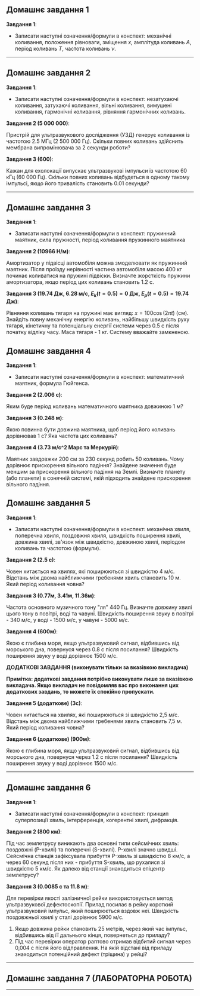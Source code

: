 ## Домашнє завдання 1

**Завдання 1**:
- Записати наступні означення/формули в конспект: механічні коливання, положення рівноваги, зміщення $x$, амплітуда коливань $A$, період коливань $T$, частота коливань $\nu$.

---

## Домашнє завдання 2

**Завдання 1**:
- Записати наступні означення/формули в конспект: незатухаючі коливання, затухаючі коливання, вільні коливання, вимушені коливання, гармонічні коливання, рівняння гармонічних коливань.

**Завдання 2 (5 000 000)**:

Пристрій для ультразвукового дослідження (УЗД) генерує коливання із частотою 2.5 МГц (2 500 000 Гц). Скільки повних коливань здійснить мембрана випромінювача за 2 секунди роботи?

**Завдання 3 (600)**:

Кажан для ехолокації випускає ультразвукові імпульси із частотою 60 кГц (60 000 Гц). Скільки повних коливань відбудеться в одному такому імпульсі, якщо його тривалість становить 0.01 секунди?

---

## Домашнє завдання 3

**Завдання 1**:
- Записати наступні означення/формули в конспект: пружинний маятник, сила пружності, період коливання пружинного маятника

**Завдання 2 (10966 Н/м)**:

Амортизатор у підвісці автомобіля можна змоделювати як пружинний маятник. Після проїзду нерівності частина автомобіля масою 400 кг починає коливатися на пружині підвіски. Визначте жорсткість пружини амортизатора, якщо період цих коливань становить 1.2 с.

**Завдання 3 (19.74 Дж, 6.28 м/с, $E_k (t=0.5) = 0$ Дж, $E_p (t = 0.5) = 19.74$ Дж)**:

Рівняння коливань тягаря на пружині має вигляд: $x = 100 \cos (2 \pi t)$ (см). Знайдіть повну механічну енергію коливань, найбільшу швидкість руху тягаря, кінетичну та потенціальну енергії системи через 0.5 с після початку відліку часу. Маса тягаря - 1 кг. Систему вважайте замкненою.


## Домашнє завдання 4

**Завдання 1**:
- Записати наступні означення/формули в конспект: математичний маятник, формула Гюйгенса.

**Завдання 2 (2.006 с)**:

Яким буде період коливань математичного маятника довжиною 1 м?

**Завдання 3 (0.248 м)**:

Якою повинна бути довжина маятника, щоб період його коливань дорівнював 1 с? Яка частота цих коливань?

**Завдання 4 (3.73 м/с^2 Марс та Меркурій)**:

Маятник завдовжки 200 см за 230 секунд робить 50 коливань. Чому дорівнює прискорення вільного падіння? Знайдене значення буде меншим за прискорення вільного падіння на Землі. Визначте планету (або планети) в сонячній системі, якій підходить знайдене прискорення вільного падіння.



## Домашнє завдання 5

**Завдання 1**:
- Записати наступні означення/формули в конспект: механічна хвиля, поперечна хвиля, поздовжня хвиля, швидкість поширення хвилі, довжина хвилі, зв'язок між швидкістю, довжиною хвилі, періодом коливань та частотою (формули).

**Завдання 2 (2.5 с)**:

Човен хитається на хвилях, які поширюються зі швидкістю 4 м/с. Відстань між двома найближчими гребенями хвиль становить 10 м. Який період коливання човна?

**Завдання 3 (0.77м, 3.41м, 11.36м)**:

Частота основного музичного тону "ля" 440 Гц. Визначте довжину хвилі цього тону в повітрі, воді та чавуні. Швидкість поширення звуку в повітрі - 340 м/с, у воді - 1500 м/с, у чавуні - 5000 м/с.  

**Завдання 4 (600м)**:

Якою є глибина моря, якщо ультразвуковий сигнал, відбившись від морського дна, повернуся через 0.8 с після посилання? Швидкість поширення звуку у воді дорівнює 1500 м/с.

**ДОДАТКОВІ ЗАВДАННЯ (виконувати тільки за вказівкою викладача)**

**Примітка: додаткові завдання потрібно виконувати лише за вказівкою викладача. Якщо викладач не повідомляв вас про виконання цих додаткових завдань, то можете їх спокійно пропускати.**

**Завдання 5 (додаткове) (3с)**:

Човен хитається на хвилях, які поширюються зі швидкістю 2,5 м/с. Відстань між двома найближчими гребенями хвиль становить 7,5 м. Який період коливання човна?

**Завдання 6 (додаткове) (900м)**:

Якою є глибина моря, якщо ультразвуковий сигнал, відбившись від морського дна, повернуся через 1.2 с після посилання? Швидкість поширення звуку у воді дорівнює 1500 м/с.

---

## Домашнє завдання 6

**Завдання 1**:
- Записати наступні означення/формули в конспект: принцип суперпозиції хвиль, інтерференція, когерентні хвилі, дифракція.

**Завдання 2 (800 км)**:

Під час землетрусу виникають два основні типи сейсмічних хвиль: поздовжні (P-хвилі) та поперечні (S-хвилі). P-хвилі значно швидші. Сейсмічна станція зафіксувала прибуття P-хвиль зі швидкістю 8 км/с, а через 60 секунд після них - прибуття S-хвиль, що рухалися зі швидкістю 5 км/с. Як далеко від станції знаходиться епіцентр землетрусу?

**Завдання 3 (0.0085 с та 11.8 м)**:

Для перевірки якості залізничної рейки використовується метод ультразвукової дефектоскопії. Прилад посилає в рейку короткий ультразвуковий імпульс, який поширюється вздовж неї. Швидкість поздовжньої хвилі у сталі дорівнює 5900 м/с.
1.  Якщо довжина рейки становить 25 метрів, через який час імпульс, відбившись від її дальнього кінця, повернеться до приладу?
2.  Під час перевірки оператор раптово отримав відбитий сигнал через 0,004 с після його відправлення. На якій відстані від приладу знаходиться потенційний дефект (тріщина) у рейці?

---

## Домашнє завдання 7 (ЛАБОРАТОРНА РОБОТА)

---